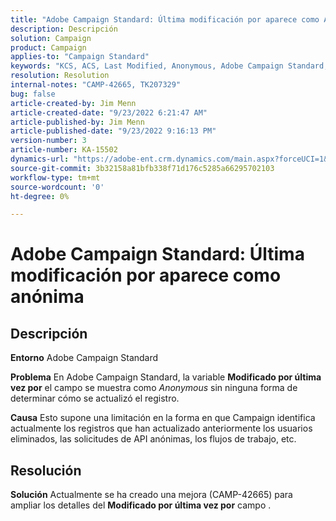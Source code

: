 ```yaml
---
title: "Adobe Campaign Standard: Última modificación por aparece como Anonymous"
description: Descripción
solution: Campaign
product: Campaign
applies-to: "Campaign Standard"
keywords: "KCS, ACS, Last Modified, Anonymous, Adobe Campaign Standard, CAMP-42665"
resolution: Resolution
internal-notes: "CAMP-42665, TK207329"
bug: false
article-created-by: Jim Menn
article-created-date: "9/23/2022 6:21:47 AM"
article-published-by: Jim Menn
article-published-date: "9/23/2022 9:16:13 PM"
version-number: 3
article-number: KA-15502
dynamics-url: "https://adobe-ent.crm.dynamics.com/main.aspx?forceUCI=1&pagetype=entityrecord&etn=knowledgearticle&id=96cbbefd-073b-ed11-9db1-0022480866ad"
source-git-commit: 3b32158a81bfb338f71d176c5285a66295702103
workflow-type: tm+mt
source-wordcount: '0'
ht-degree: 0%

---
```


# Adobe Campaign Standard: Última modificación por aparece como anónima

## Descripción


<b>Entorno</b>
Adobe Campaign Standard

<b>Problema</b>
En Adobe Campaign Standard, la variable <b>Modificado por última vez por</b> el campo se muestra como *Anonymous* sin ninguna forma de determinar cómo se actualizó el registro.

<b>Causa</b>
Esto supone una limitación en la forma en que Campaign identifica actualmente los registros que han actualizado anteriormente los usuarios eliminados, las solicitudes de API anónimas, los flujos de trabajo, etc.


## Resolución


<b>Solución</b>
Actualmente se ha creado una mejora (CAMP-42665) para ampliar los detalles del <b>Modificado por última vez por</b> campo .

